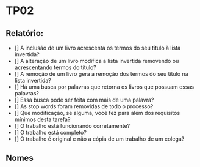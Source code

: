 # TP02

## Relatório:

- [] A inclusão de um livro acrescenta os termos do seu título à lista invertida?
- [] A alteração de um livro modifica a lista invertida removendo ou acrescentando termos do título?
- [] A remoção de um livro gera a remoção dos termos do seu título na lista invertida?
- [] Há uma busca por palavras que retorna os livros que possuam essas palavras?
- [] Essa busca pode ser feita com mais de uma palavra?
- [] As stop words foram removidas de todo o processo?
- [] Que modificação, se alguma, você fez para além dos requisitos mínimos desta tarefa?
- [] O trabalho está funcionando corretamente?
- [] O trabalho está completo?
- [] O trabalho é original e não a cópia de um trabalho de um colega?

## Nomes